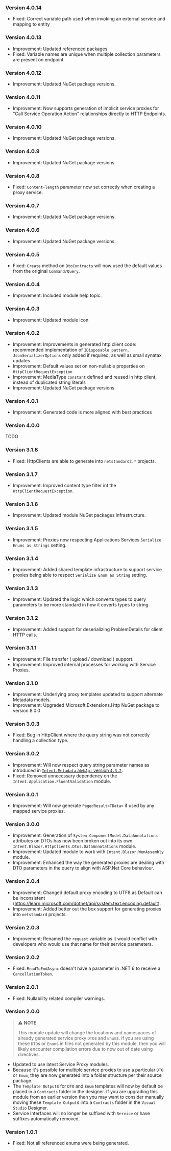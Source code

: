 ### Version 4.0.14

- Fixed: Correct variable path used when invoking an external service and mapping to entity

### Version 4.0.13

- Improvement: Updated referenced packages.
- Fixed: Variable names are unique when multiple collection parameters are present on endpoint

### Version 4.0.12

- Improvement: Updated NuGet package versions.

### Version 4.0.11

- Improvement: Now supports generation of implicit service proxies for "Call Service Operation Action" relationships directly to HTTP Endpoints.

### Version 4.0.10

- Improvement: Updated NuGet package versions.

### Version 4.0.9

- Improvement: Updated NuGet package versions.

### Version 4.0.8

- Fixed: `Content-length` parameter now set correctly when creating a proxy service.

### Version 4.0.7

- Improvement: Updated NuGet package versions.

### Version 4.0.6

- Improvement: Updated NuGet package versions.

### Version 4.0.5

- Fixed: `Create` method on `DtoContracts` will now used the default values from the original `Command/Query`.

### Version 4.0.4

- Improvement: Included module help topic.

### Version 4.0.3

- Improvement: Updated module icon

### Version 4.0.2

- Improvement: Improvements in generated http client code: recommended implementation of `IDisposable pattern`, `JsonSerializerOptions` only added if required, as well as small synatax updates
- Improvement: Default values set on non-nullable properties on `HttpClientRequestException`
- Improvement: MediaType `constant` defined and reused in http client, instead of duplicated string literals
- Improvement: Updated NuGet package versions.

### Version 4.0.1

- Improvement: Generated code is more aligned with best practices

### Version 4.0.0

TODO

### Version 3.1.8

- Fixed: HttpClients are able to generate into `netstandard2.*` projects.

### Version 3.1.7

- Improvement: Improved content type filter int the `HttpClientRequestException`.

### Version 3.1.6

- Improvement: Updated module NuGet packages infrastructure.

### Version 3.1.5

- Improvement: Proxies now respecting Applications Services `Serialize Enums as Strings` setting.

### Version 3.1.4

- Improvement: Added shared template infrastructure to support service proxies being able to respect `Serialize Enum as String` setting.

### Version 3.1.3

- Improvement: Updated the logic which converts types to query parameters to be more standard in how it coverts types to string.

### Version 3.1.2

- Improvement: Added support for deserializing ProblemDetails for client HTTP calls.

### Version 3.1.1

- Improvement: File transfer ( upload / download ) support.
- Improvement: Improved internal processes for working with Service Proxies.

### Version 3.1.0

- Improvement: Underlying proxy templates updated to support alternate Metadata models.
- Improvement: Upgraded Microsoft.Extensions.Http NuGet package to version 8.0.0

### Version 3.0.3

- Fixed: Bug in HttpClient where the query string was not correctly handling a collection type.

### Version 3.0.2

- Improvement: Will now respect query string parameter names as introduced in [`Intent.Metadata.WebApi` version `4.3.2`](https://github.com/IntentArchitect/Intent.Modules/blob/development/Modules/Intent.Modules.Metadata.WebApi/release-notes.md#version-432).
- Fixed: Removed unnecessary dependency on the `Intent.Application.FluentValidation` module.

### Version 3.0.1

- Improvement: Will now generate `PagedResult<TData>` if used by any mapped service proxies.

### Version 3.0.0

- Improvement: Generation of `System.ComponentModel.DataAnnotations` attributes on DTOs has now been broken out into its own `Intent.Blazor.HttpClients.Dtos.DataAnnotations` module.
- Improvement: Updated module to work with `Intent.Blazor.WenAssembly` module.
- Improvement: Enhanced the way the generated proxies are dealing with DTO parameters in the query to align with ASP.Net Core behaviour.

### Version 2.0.4

- Improvement: Changed default proxy encoding to UTF8 as Default can be inconsistent (https://learn.microsoft.com/dotnet/api/system.text.encoding.default).
- Improvement: Added better out the box support for generating proxies into `netstandard` projects.

### Version 2.0.3

- Improvement: Renamed the `request` variable as it would conflict with developers who would use that name for their service parameters.

### Version 2.0.2

- Fixed: `ReadToEndAsync` doesn't have a parameter in .NET 6 to receive a `CancellationToken`.

### Version 2.0.1

- Fixed: Nullability related compiler warnings.

### Version 2.0.0

> ⚠️ **NOTE**
>
> This module update will change the locations and namespaces of already generated service proxy `DTO`s and `Enum`s. If you are using these `DTO`s or `Enum`s in files not generated by this module, then you will likely encounter compilation errors due to now out of date using directives.

- Updated to use latest Service Proxy modules.
- Because it's possible for multiple service proxies to use a particular `DTO` or `Enum`, they are now generated into a folder structure per their source package.
- The `Template Output`s for `DTO` and `Enum` templates will now by default be placed in a `Contracts` folder in the designer. If you are upgrading this module from an earlier version then you may want to consider manually moving these `Template Output`s into a `Contracts` folder in the `Visual Studio` Designer.
- Service Interfaces will no longer be suffixed with `Service` or have suffixes automatically removed.

### Version 1.0.1

- Fixed: Not all referenced enums were being generated.
